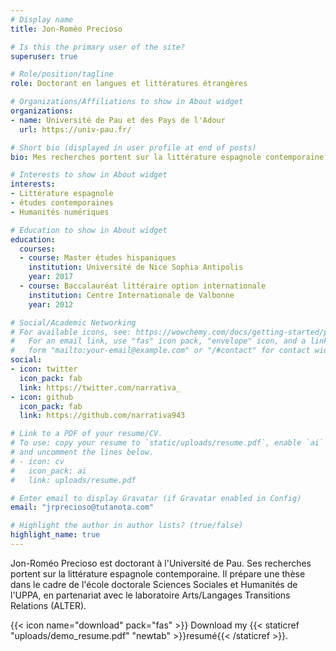 ```yaml
---
# Display name
title: Jon-Roméo Precioso

# Is this the primary user of the site?
superuser: true

# Role/position/tagline
role: Doctorant en langues et littératures étrangères

# Organizations/Affiliations to show in About widget
organizations:
- name: Université de Pau et des Pays de l'Adour
  url: https://univ-pau.fr/

# Short bio (displayed in user profile at end of posts)
bio: Mes recherches portent sur la littérature espagnole contemporaine.

# Interests to show in About widget
interests:
- Littérature espagnole
- études contemporaines
- Humanités numériques

# Education to show in About widget
education:
  courses:
  - course: Master études hispaniques
    institution: Université de Nice Sophia Antipolis
    year: 2017
  - course: Baccalauréat littéraire option internationale
    institution: Centre Internationale de Valbonne
    year: 2012

# Social/Academic Networking
# For available icons, see: https://wowchemy.com/docs/getting-started/page-builder/#icons
#   For an email link, use "fas" icon pack, "envelope" icon, and a link in the
#   form "mailto:your-email@example.com" or "/#contact" for contact widget.
social:
- icon: twitter
  icon_pack: fab
  link: https://twitter.com/narrativa_
- icon: github
  icon_pack: fab
  link: https://github.com/narrativa943

# Link to a PDF of your resume/CV.
# To use: copy your resume to `static/uploads/resume.pdf`, enable `ai` icons in `params.toml`, 
# and uncomment the lines below.
# - icon: cv
#   icon_pack: ai
#   link: uploads/resume.pdf

# Enter email to display Gravatar (if Gravatar enabled in Config)
email: "jrprecioso@tutanota.com"

# Highlight the author in author lists? (true/false)
highlight_name: true
---
```


Jon-Roméo Precioso est doctorant à l'Université de Pau. Ses recherches portent sur la littérature espagnole contemporaine. Il prépare une thèse dans le cadre de l'école doctorale Sciences Sociales et Humanités de l'UPPA, en partenariat avec le laboratoire Arts/Langages Transitions Relations (ALTER).

{{< icon name="download" pack="fas" >}} Download my {{< staticref "uploads/demo_resume.pdf" "newtab" >}}resumé{{< /staticref >}}.
